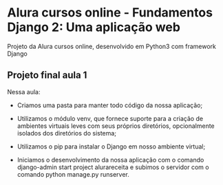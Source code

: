 # Alura cursos online - Fundamentos Django 2: Uma aplicação web

Projeto da Alura cursos online, desenvolvido em Python3 com framework Django

## Projeto final aula 1

Nessa aula:

- Criamos uma pasta para manter todo código da nossa aplicação;

- Utilizamos o módulo venv, que fornece suporte para a criação de ambientes virtuais leves com seus próprios diretórios, opcionalmente isolados dos diretórios do sistema;

- Utilizamos o pip para instalar o Django em nosso ambiente virtual;

- Iniciamos o desenvolvimento da nossa aplicação com o comando django-admin start project alurareceita e subimos o servidor com o comando python manage.py runserver.

